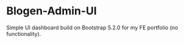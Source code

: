 # Blogen-Admin-UI
Simple UI dashboard build on Bootstrap 5.2.0 for my FE portfolio (no functionality).
